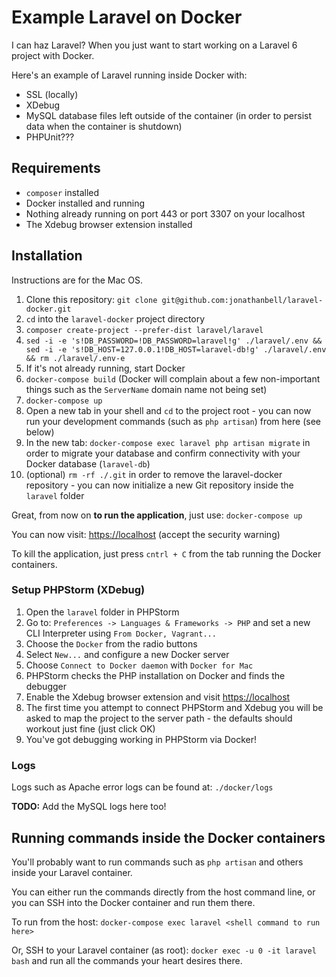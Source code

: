 # Example Laravel on Docker

I can haz Laravel? When you just want to start working on a Laravel 6 project with Docker.

Here's an example of Laravel running inside Docker with:

- SSL (locally)
- XDebug
- MySQL database files left outside of the container (in order to persist data when the container is shutdown)
- PHPUnit???

## Requirements

- `composer` installed
- Docker installed and running
- Nothing already running on port 443 or port 3307 on your localhost
- The Xdebug browser extension installed

## Installation

Instructions are for the Mac OS.

1. Clone this repository: `git clone git@github.com:jonathanbell/laravel-docker.git`
1. `cd` into the `laravel-docker` project directory
1. `composer create-project --prefer-dist laravel/laravel`
1. `sed -i -e 's!DB_PASSWORD=!DB_PASSWORD=laravel!g' ./laravel/.env && sed -i -e 's!DB_HOST=127.0.0.1!DB_HOST=laravel-db!g' ./laravel/.env && rm ./laravel/.env-e`
1. If it's not already running, start Docker
1. `docker-compose build` (Docker will complain about a few non-important things such as the `ServerName` domain name not being set)
1. `docker-compose up`
1. Open a new tab in your shell and `cd` to the project root - you can now run your development commands (such as `php artisan`) from here (see below)
1. In the new tab: `docker-compose exec laravel php artisan migrate` in order to migrate your database and confirm connectivity with your Docker database (`laravel-db`)
1. (optional) `rm -rf ./.git` in order to remove the laravel-docker repository - you can now initialize a new Git repository inside the `laravel` folder

Great, from now on **to run the application**, just use: `docker-compose up`

You can now visit: <https://localhost> (accept the security warning)

To kill the application, just press `cntrl + C` from the tab running the Docker containers.

### Setup PHPStorm (XDebug)

1. Open the `laravel` folder in PHPStorm
1. Go to: `Preferences -> Languages & Frameworks -> PHP` and set a new CLI Interpreter using `From Docker, Vagrant...`
1. Choose the `Docker` from the radio buttons
1. Select `New...` and configure a new Docker server
1. Choose `Connect to Docker daemon` with `Docker for Mac`
1. PHPStorm checks the PHP installation on Docker and finds the debugger
1. Enable the Xdebug browser extension and visit <https://localhost>
1. The first time you attempt to connect PHPStorm and Xdebug you will be asked to map the project to the server path - the defaults should workout just fine (just click OK)
1. You've got debugging working in PHPStorm via Docker!

### Logs

Logs such as Apache error logs can be found at: `./docker/logs`

**TODO:** Add the MySQL logs here too!

## Running commands inside the Docker containers

You'll probably want to run commands such as `php artisan` and others inside your Laravel container.

You can either run the commands directly from the host command line, or you can SSH into the Docker container and run them there.

To run from the host: `docker-compose exec laravel <shell command to run here>`

Or, SSH to your Laravel container (as root): `docker exec -u 0 -it laravel bash` and run all the commands your heart desires there.
